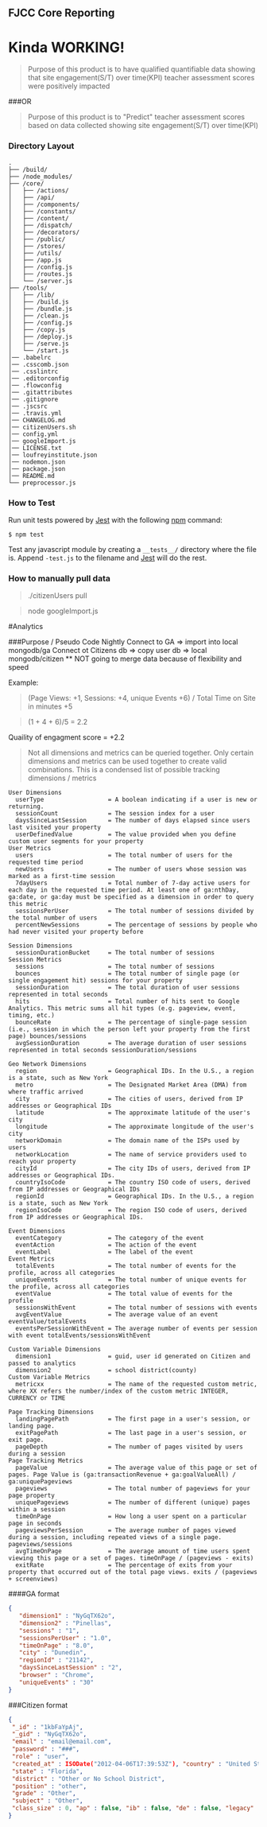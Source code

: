 ## FJCC Core Reporting
  # Kinda WORKING!

> Purpose of this product is to have qualified quantifiable data showing that site engagement(S/T) over time(KPI) teacher assessment scores were positively impacted

###OR

> Purpose of this product is to "Predict" teacher assessment scores based on data collected showing site engagement(S/T) over time(KPI)


### Directory Layout

```
.
├── /build/
├── /node_modules/
├── /core/
│   ├── /actions/
│   ├── /api/
│   ├── /components/
│   ├── /constants/
│   ├── /content/
│   ├── /dispatch/
│   ├── /decorators/
│   ├── /public/
│   ├── /stores/
│   ├── /utils/
│   ├── /app.js
│   ├── /config.js
│   ├── /routes.js
│   └── /server.js
├── /tools/
│   ├── /lib/
│   ├── /build.js
│   ├── /bundle.js
│   ├── /clean.js
│   ├── /config.js
│   ├── /copy.js
│   ├── /deploy.js
│   ├── /serve.js   
│   └── /start.js
│── .babelrc
│── .csscomb.json
│── .csslintrc
│── .editorconfig
│── .flowconfig
│── .gitattributes
│── .gitignore
│── .jscsrc
│── .travis.yml
│── CHANGELOG.md
│── citizenUsers.sh
│── config.yml
│── googleImport.js
│── LICENSE.txt
│── loufreyinstitute.json
│── nodemon.json
│── package.json
│── README.md
└── preprocessor.js

```

### How to Test

Run unit tests powered by [Jest](https://facebook.github.io/jest/) with the following
[npm](https://www.npmjs.org/doc/misc/npm-scripts.html) command:

```shell
$ npm test
``` 
Test any javascript module by creating a `__tests__/` directory where
the file is. Append `-test.js` to the filename and [Jest](https://facebook.github.io/jest/) will do the rest.

### How to manually pull data
> ./citizenUsers pull

> node googleImport.js

#Analytics

###Purpose / Pseudo Code
  Nightly
    Connect to GA => import into local mongodb/ga
    Connect ot Citizens db => copy user db => local mongodb/citizen
  ** NOT going to merge data because of flexibility and speed

Example: 
> (Page Views: +1, Sessions: +4, unique Events +6) / Total Time on Site in minutes +5

> (1 + 4 + 6)/5 = 2.2

Quaility of engagment score = +2.2

> Not all dimensions and metrics can be queried together. Only certain dimensions and metrics can be used together to create valid combinations.
This is a condensed list of possible tracking dimensions / metrics 

```
User Dimensions
  userType                  = A boolean indicating if a user is new or returning. 
  sessionCount              = The session index for a user
  daysSinceLastSession      = The number of days elapsed since users last visited your property
  userDefinedValue          = The value provided when you define custom user segments for your property
User Metrics
  users                     = The total number of users for the requested time period
  newUsers                  = The number of users whose session was marked as a first-time session
  7dayUsers                 = Total number of 7-day active users for each day in the requested time period. At least one of ga:nthDay, ga:date, or ga:day must be specified as a dimension in order to query this metric
  sessionsPerUser           = The total number of sessions divided by the total number of users
  percentNewSessions        = The percentage of sessions by people who had never visited your property before

Session Dimensions
  sessionDurationBucket     = The total number of sessions
Session Metrics
  sessions                  = The total number of sessions
  bounces                   = The total number of single page (or single engagement hit) sessions for your property
  sessionDuration           = The total duration of user sessions represented in total seconds
  hits                      = Total number of hits sent to Google Analytics. This metric sums all hit types (e.g. pageview, event, timing, etc.)
  bounceRate                = The percentage of single-page session (i.e., session in which the person left your property from the first page) bounces/sessions
  avgSessionDuration        = The average duration of user sessions represented in total seconds sessionDuration/sessions

Geo Network Dimensions
  region                    = Geographical IDs. In the U.S., a region is a state, such as New York
  metro                     = The Designated Market Area (DMA) from where traffic arrived
  city                      = The cities of users, derived from IP addresses or Geographical IDs
  latitude                  = The approximate latitude of the user's city
  longitude                 = The approximate longitude of the user's city
  networkDomain             = The domain name of the ISPs used by users
  networkLocation           = The name of service providers used to reach your property
  cityId                    = The city IDs of users, derived from IP addresses or Geographical IDs.
  countryIsoCode            = The country ISO code of users, derived from IP addresses or Geographical IDs
  regionId                  = Geographical IDs. In the U.S., a region is a state, such as New York
  regionIsoCode             = The region ISO code of users, derived from IP addresses or Geographical IDs.

Event Dimensions
  eventCategory             = The category of the event
  eventAction               = The action of the event
  eventLabel                = The label of the event 
Event Metrics
  totalEvents               = The total number of events for the profile, across all categories
  uniqueEvents              = The total number of unique events for the profile, across all categories
  eventValue                = The total value of events for the profile
  sessionsWithEvent         = The total number of sessions with events
  avgEventValue             = The average value of an event eventValue/totalEvents
  eventsPerSessionWithEvent = The average number of events per session with event totalEvents/sessionsWithEvent

Custom Variable Dimensions
  dimension1                = guid, user id generated on Citizen and passed to analytics
  dimension2                = school district(county)
Custom Variable Metrics
  metricxx                  = The name of the requested custom metric, where XX refers the number/index of the custom metric INTEGER, CURRENCY or TIME

Page Tracking Dimensions
  landingPagePath           = The first page in a user's session, or landing page.
  exitPagePath              = The last page in a user's session, or exit page.
  pageDepth                 = The number of pages visited by users during a session
Page Tracking Metrics
  pageValue                 = The average value of this page or set of pages. Page Value is (ga:transactionRevenue + ga:goalValueAll) / ga:uniquePageviews
  pageviews                 = The total number of pageviews for your page property
  uniquePageviews           = The number of different (unique) pages within a session
  timeOnPage                = How long a user spent on a particular page in seconds
  pageviewsPerSession       = The average number of pages viewed during a session, including repeated views of a single page. pageviews/sessions
  avgTimeOnPage             = The average amount of time users spent viewing this page or a set of pages. timeOnPage / (pageviews - exits)
  exitRate                  = The percentage of exits from your property that occurred out of the total page views. exits / (pageviews + screenviews)
```


####GA format
```json
{
   "dimension1" : "NyGqTX62o",
   "dimension2" : "Pinellas",
   "sessions" : "1",
   "sessionsPerUser" : "1.0",
   "timeOnPage" : "8.0",
   "city" : "Dunedin",
   "regionId" : "21142",
   "daysSinceLastSession" : "2",
   "browser" : "Chrome",
   "uniqueEvents" : "30"
}
```
###Citizen format
```json
{ 
 "_id" : "1kbFaYpAj",
 "_gid" : "NyGqTX62o",
 "email" : "email@email.com",
 "password" : "###",
 "role" : "user",
 "created_at" : ISODate("2012-04-06T17:39:53Z"), "country" : "United States",
 "state" : "Florida",
 "district" : "Other or No School District",
 "position" : "other",
 "grade" : "Other",
 "subject" : "Other",
 "class_size" : 0, "ap" : false, "ib" : false, "de" : false, "legacy" : true
}
```
